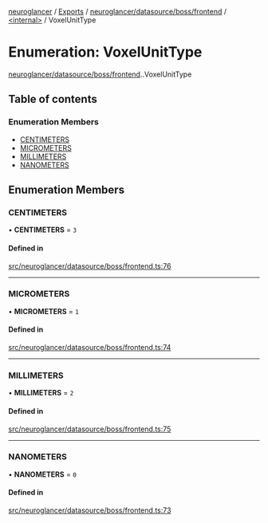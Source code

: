 [neuroglancer](../README.md) / [Exports](../modules.md) / [neuroglancer/datasource/boss/frontend](../modules/neuroglancer_datasource_boss_frontend.md) / [<internal\>](../modules/neuroglancer_datasource_boss_frontend._internal_.md) / VoxelUnitType

# Enumeration: VoxelUnitType

[neuroglancer/datasource/boss/frontend](../modules/neuroglancer_datasource_boss_frontend.md).[<internal>](../modules/neuroglancer_datasource_boss_frontend._internal_.md).VoxelUnitType

## Table of contents

### Enumeration Members

- [CENTIMETERS](neuroglancer_datasource_boss_frontend._internal_.VoxelUnitType.md#centimeters)
- [MICROMETERS](neuroglancer_datasource_boss_frontend._internal_.VoxelUnitType.md#micrometers)
- [MILLIMETERS](neuroglancer_datasource_boss_frontend._internal_.VoxelUnitType.md#millimeters)
- [NANOMETERS](neuroglancer_datasource_boss_frontend._internal_.VoxelUnitType.md#nanometers)

## Enumeration Members

### CENTIMETERS

• **CENTIMETERS** = ``3``

#### Defined in

[src/neuroglancer/datasource/boss/frontend.ts:76](https://github.com/ActiveBrainAtlas2/neuroglancer/blob/91617476/src/neuroglancer/datasource/boss/frontend.ts#L76)

___

### MICROMETERS

• **MICROMETERS** = ``1``

#### Defined in

[src/neuroglancer/datasource/boss/frontend.ts:74](https://github.com/ActiveBrainAtlas2/neuroglancer/blob/91617476/src/neuroglancer/datasource/boss/frontend.ts#L74)

___

### MILLIMETERS

• **MILLIMETERS** = ``2``

#### Defined in

[src/neuroglancer/datasource/boss/frontend.ts:75](https://github.com/ActiveBrainAtlas2/neuroglancer/blob/91617476/src/neuroglancer/datasource/boss/frontend.ts#L75)

___

### NANOMETERS

• **NANOMETERS** = ``0``

#### Defined in

[src/neuroglancer/datasource/boss/frontend.ts:73](https://github.com/ActiveBrainAtlas2/neuroglancer/blob/91617476/src/neuroglancer/datasource/boss/frontend.ts#L73)

